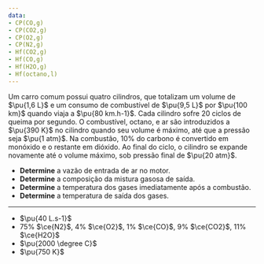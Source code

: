 ```yaml
---
data:
- CP(CO,g)
- CP(CO2,g)
- CP(O2,g)
- CP(N2,g)
- Hf(CO2,g)
- Hf(CO,g)
- Hf(H2O,g)
- Hf(octano,l)
---
```


Um carro comum possui quatro cilindros, que totalizam um volume de $\pu{1,6 L}$ e um consumo de combustível de $\pu{9,5 L}$ por $\pu{100 km}$ quando viaja a $\pu{80 km.h-1}$. Cada cilindro sofre $20$ ciclos de queima por segundo. O combustível, octano, e ar são introduzidos a $\pu{390 K}$ no cilindro quando seu volume é máximo, até que a pressão seja $\pu{1 atm}$. Na combustão, $10\%$ do carbono é convertido em monóxido e o restante em dióxido. Ao final do ciclo, o cilindro se expande novamente até o volume máximo, sob pressão final de $\pu{20 atm}$.

- **Determine** a vazão de entrada de ar no motor.
- **Determine** a composição da mistura gasosa de saída.
- **Determine** a temperatura dos gases imediatamente após a combustão.
- **Determine** a temperatura de saída dos gases.

---

- $\pu{40 L.s-1}$ 
- $75\%$ $\ce{N2}$, $4\%$ $\ce{O2}$, $1\%$ $\ce{CO}$, $9\%$ $\ce{CO2}$, $11\%$ $\ce{H2O}$  
- $\pu{2000 \degree C}$ 
- $\pu{750 K}$

